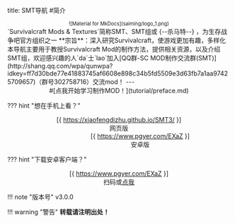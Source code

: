 title: SMT导航
#简介
<center style="zoom:0.8">![Material for MkDocs](saiming/logo_1.png)  </center>
`Survivalcraft Mods & Textures`简称SMT、SMT组或 {--杀马特--} ，为生存战争吧官方组织之一  
**宗旨**：深入研究Survivalcraft，使游戏更加有趣，多样化  
本导航主要用于教授Survivalcraft Mod的制作方法，提供相关资源，以及介绍SMT组，欢迎感兴趣的人`da`士`lao`加入[QQ群-SC MOD制作交流群(SMT)](http://shang.qq.com/wpa/qunwpa?idkey=ff7d30bde77e41883745af6608e898c34b5fd5509e3d63fb7a1aa97425709657)（群号302758716）交流mod！  
---

<center>
#[点我开始学习制作MOD！](tutorial/preface.md) 
</center>
<div id="qrcodeForNoMobile" class="hide">

??? hint "想在手机上看？"
    <center><div>
    <div class="inlineBlock"><div>[{ https://xiaofengdizhu.github.io/SMT3/ }]</div>网页版</div>
    <div class="inlineBlock" style="margin-left:6rem;"><div>[{ https://www.pgyer.com/EXaZ }]</div>安卓版</div>
    </div></center>
    <!--Generated by https://github.com/XiaofengdiZhu/python-markdown-qrcode-->
</div>
<div id="qrcodeForAndroid" class="hide">

??? hint "下载安卓客户端？"
    <center><div>
    <div class="inlineBlock"><div>[{ https://www.pgyer.com/EXaZ }]</div>扫码或[点我](https://www.pgyer.com/EXaZ)</div>
    </div></center>
    <!--Generated by https://github.com/XiaofengdiZhu/python-markdown-qrcode-->
</div>

!!! note "版本号"
    v3.0.0

!!! warning "警告"
    **转载请注明出处！**
    
<script>
if(isMobile)
{
    if(isAndroidBrowser){
        $("#qrcodeForAndroid").show();
    }
}else{
    $("#qrcodeForNoMobile").show();
}
</script>